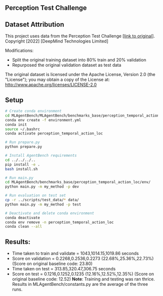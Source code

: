 ## Perception Test Challenge

## Dataset Attribution
This project uses data from the Perception Test Challenge [[link to original](https://github.com/google-deepmind/perception_test?tab=readme-ov-file)].
Copyright [2022] [DeepMind Technologies Limited]

Modifications:
- Split the original training dataset into 80% train and 20% validation
- Repurposed the original validation dataset as test data

The original dataset is licensed under the Apache License, Version 2.0 (the "License");
you may obtain a copy of the License at:
    http://www.apache.org/licenses/LICENSE-2.0

## Setup

```bash
# Create conda environment
cd MLAgentBench/MLAgentBench/benchmarks_base/perception_temporal_action_loc/scripts/
conda env create -f environment.yml
conda init
source ~/.bashrc
conda activate perception_temporal_action_loc

# Run prepare.py
python prepare.py

# Install AgentBench requirements
cd ../../../..
pip install -e .
bash install.sh

# Run main.py
cd MLAgentBench/benchmarks_base/perception_temporal_action_loc/env/
python main.py -m my_method -p dev

# Run evaluation on test set
cp -r ../scripts/test_data/* data/
python main.py -m my_method -p test

# Deactivate and delete conda environment
conda deactivate
conda env remove -n perception_temporal_action_loc
conda clean --all
```
## Results:
* Time taken to train and validate = 1043,1014.15,1019.86 seconds
* Score on validation = 0.2268,0.2536,0.2273 (22.68%,25.36%,22.73%) (Score on original baseline code: 23.80)
* Time taken on test = 313.85,320.47,306.75 seconds
* Score on test = 0.1216,0.1252,0.1235 (12.16%,12.52%,12.35%) (Score on original baseline code: 12.52)
**Note**: Training and testing was ran thrice. Results in MLAgentBench/constants.py are the average of the three runs.
